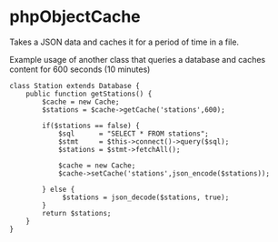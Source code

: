 # phpObjectCache
Takes a JSON data and caches it for a period of time in a file.

Example usage of another class that queries a database and caches content for 600 seconds (10 minutes)

```
class Station extends Database {
	public function getStations() {
		$cache = new Cache;
		$stations = $cache->getCache('stations',600);
		
		if($stations == false) {
			$sql  	  = "SELECT * FROM stations";
			$stmt 	  = $this->connect()->query($sql);
			$stations = $stmt->fetchAll();
	
			$cache = new Cache;
			$cache->setCache('stations',json_encode($stations));
			
		} else {
			 $stations = json_decode($stations, true);
		}
		return $stations;
	}	
}

```
